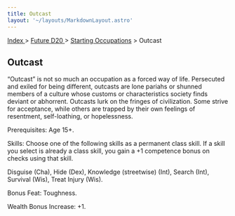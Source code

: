 ```yaml
---
title: Outcast
layout: '~/layouts/MarkdownLayout.astro'
---
```


[ Index ](/) > [ Future D20 ](/future.d20.srd) > [Starting Occupations](/future.d20.srd/starting) > Outcast

## Outcast

“Outcast” is not so much an occupation as a forced way of life. Persecuted and
exiled for being different, outcasts are lone pariahs or shunned members of a
culture whose customs or characteristics society finds deviant or abhorrent.
Outcasts lurk on the fringes of civilization. Some strive for acceptance,
while others are trapped by their own feelings of resentment, self-loathing,
or hopelessness.

Prerequisites: Age 15+.

Skills: Choose one of the following skills as a permanent class skill. If a
skill you select is already a class skill, you gain a +1 competence bonus on
checks using that skill.

Disguise (Cha), Hide (Dex), Knowledge (streetwise) (Int), Search (Int),
Survival (Wis), Treat Injury (Wis).

Bonus Feat: Toughness.

Wealth Bonus Increase: +1.

